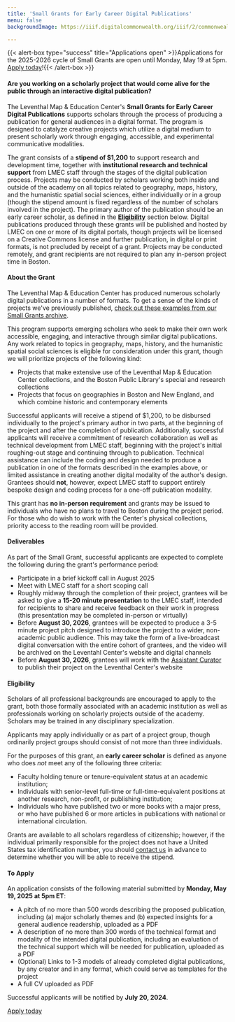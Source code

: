 ```yaml
---
title: 'Small Grants for Early Career Digital Publications'
menu: false
backgroundImage: https://iiif.digitalcommonwealth.org/iiif/2/commonwealth:3f463366g/1292,3248,8404,3417/1200,/0/default.jpg

---
```


{{< alert-box type="success" title="Applications open" >}}Applications for the 2025-2026 cycle of Small Grants are open until Monday, May 19 at 5pm. [Apply today](#to-apply)!{{< /alert-box >}}

#### Are you working on a scholarly project that would come alive for the public through an interactive digital publication?

The Leventhal Map & Education Center's **Small Grants for Early Career Digital Publications** supports scholars through the process of producing a publication for general audiences in a digital format. The program is designed to catalyze creative projects which utilize a digital medium to present scholarly work through engaging, accessible, and experimental communicative modalities.

The grant consists of a **stipend of $1,200** to support research and development time, together with **institutional research and technical support** from LMEC staff through the stages of the digital publication process. Projects may be conducted by scholars working both inside and outside of the academy on all topics related to geography, maps, history, and the humanistic spatial social sciences, either individually or in a group (though the stipend amount is fixed regardless of the number of scholars involved in the project). The primary author of the publication should be an early career scholar, as defined in the **[Eligibility](#eligibility)** section below. Digital publications produced through these grants will be published and hosted by LMEC on one or more of its digital portals, though projects will be licensed on a Creative Commons license and further publication, in digital or print formats, is not precluded by receipt of a grant. Projects may be conducted remotely, and grant recipients are not required to plan any in-person project time in Boston.

#### About the Grant

The Leventhal Map & Education Center has produced numerous scholarly digital publications in a number of formats. To get a sense of the kinds of projects we've previously published, [check out these examples from our Small Grants archive](../digital-publications-archive).

This program supports emerging scholars who seek to make their own work accessible, engaging, and interactive through similar digital publications. Any work related to topics in geography, maps, history, and the humanistic spatial social sciences is eligible for consideration under this grant, though we will prioritize projects of the following kind:

* Projects that make extensive use of the Leventhal Map & Education Center collections, and the Boston Public Library's special and research collections
* Projects that focus on geographies in Boston and New England, and which combine historic and contemporary elements

Successful applicants will receive a stipend of $1,200, to be disbursed individually to the project's primary author in two parts, at the beginning of the project and after the completion of publication. Additionally, successful applicants will receive a commitment of research collaboration as well as technical development from LMEC staff, beginning with the project's initial roughing-out stage and continuing through to publication. Technical assistance can include the coding and design needed to produce a publication in one of the formats described in the examples above, or limited assistance in creating another digital modality of the author's design. Grantees should **not**, however, expect LMEC staff to support entirely bespoke design and coding process for a one-off publication modality.

This grant has **no in-person requirement** and grants may be issued to individuals who have no plans to travel to Boston during the project period. For those who do wish to work with the Center's physical collections, priority access to the reading room will be provided.

#### Deliverables

As part of the Small Grant, successful applicants are expected to complete the following during the grant's performance period:

* Participate in a brief kickoff call in August 2025
* Meet with LMEC staff for a short scoping call
* Roughly midway through the completion of their project, grantees will be asked to give a **15-20 minute presentation** to the LMEC staff, intended for recipients to share and receive feedback on their work in progress (this presentation may be completed in-person or virtually)
* Before **August 30, 2026**, grantees will be expected to produce a 3-5 minute project pitch designed to introduce the project to a wider, non-academic public audience. This may take the form of a live-broadcast digital conversation with the entire cohort of grantees, and the video will be archived on the Leventahl Center's website and digital channels
* Before **August 30, 2026**, grantees will work with the [Assistant Curator](./../about/people/ian-spangler) to publish their project on the Leventhal Center's website

#### Eligibility

Scholars of all professional backgrounds are encouraged to apply to the grant, both those formally associated with an academic institution as well as professionals working on scholarly projects outside of the academy. Scholars may be trained in any disciplinary specialization.

Applicants may apply individually or as part of a project group, though ordinarily project groups should consist of not more than three individuals.

For the purposes of this grant, an **early career scholar** is defined as anyone who does *not* meet any of the following three criteria:

* Faculty holding tenure or tenure-equivalent status at an academic institution;
* Individuals with senior-level full-time or full-time-equivalent positions at another research, non-profit, or publishing institution;
* Individuals who have published two or more books with a major press, or who have published 6 or more articles in publications with national or international circulation.

Grants are available to all scholars regardless of citizenship; however, if the individual primarily responsible for the project does not have a United States tax identification number, you should [contact us](info@leventhalmap.org) in advance to determine whether you will be able to receive the stipend.

#### To Apply

An application consists of the following material submitted by **Monday, May 19, 2025 at 5pm ET**:

* A pitch of no more than 500 words describing the proposed publication, including (a) major scholarly themes and (b) expected insights for a general audience readership, uploaded as a PDF
* A description of no more than 300 words of the technical format and modality of the intended digital publication, including an evaluation of the technical support which will be needed for publication, uploaded as a PDF
* (Optional) Links to 1-3 models of already completed digital publications, by any creator and in any format, which could serve as templates for the project
* A full CV uploaded as PDF

Successful applicants will be notified by **July 20, 2024**.

<a href="https://tally.so/r/nPk8kb" target='blank' class="btn btn-primary-outline btn-sm" ><i class="fa-solid fa-rocket me-2"></i>Apply today</a>
